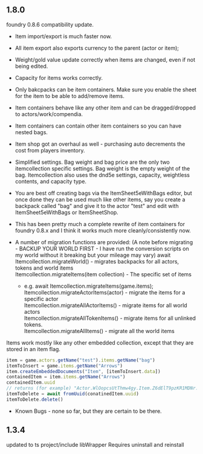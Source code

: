 ## 1.8.0
foundry 0.8.6 compatibility update.
* Item import/export is much faster now.
* All item export also exports currency to the parent (actor or item);
* Weight/gold value update correctly when items are changed, even if not being edited.
* Capacity for items works correctly.
* Only bakcpacks can be item containers. Make sure you enable the sheet for the item to be able to add/remove items.
* Item containers behave like any other item and can be dragged/dropped to actors/work/compendia.
* Item containers can contain other item containers so you can have nested bags.
* Item shop got an overhaul as well - purchasing auto decrements the cost from players inventory.

* Simplified settings. Bag weight and bag price are the only two itemcollection specific settings. Bag weight is the empty weight of the bag. Itemcollection also uses the dnd5e settings, capacity, weightless contents, and capacity type.

* You are best off creating bags via the ItemSheet5eWithBags editor, but once done they can be used much like other items, say you create a backpack called "bag" and give it to the actor "test" and edit with ItemSheet5eWithBags or ItemSheetShop.

* This has been pretty much a complete rewrite of item containers for foundry 0.8.x and I think it works much more cleanly/consistently now.

* A number of migration functions are provided: (A note before migrating - BACKUP YOUR WORLD FIRST - I have run the conversion scripts on my world without it breaking but your mileage may vary)
    await Itemcollection.migrateWorld() - migrates backpacks for all actors, tokens and world items  
    Itemcollection.migrateItems(item collection) - The specific set of items 
    - e.g. await Itemcollection.migrateItems(game.items);  
    Itemcollection.migrateActorItems(actor) - migrate the items for a specific actor  
    Itemcollection.migrateAllActorItems() - migrate items for all world actors  
    Itemcollection.migrateAllTokenItems() - migrate items for all unlinked tokens.  
    Itemcollection.migrateAllItems() - migrate all the world items  

Items work mostly like any other embedded collection, except that they are stored in an item flag.

```js
item = game.actors.getName("test").items.getName("bag")
itemToInsert = game.items.getName("Arrows")
item.createEmbeddedDocuments("Item", [itemToInsert.data])
containedItem = item.items.getName("Arrows")
containedItem.uuid
// returns (for example) "Actor.WlOopcsUtThmw4gy.Item.Z6dElT9pzKR1MDNr.Item.kx25jbgap2eixgf2"
itemToDelete = await fromUuid(conatinedItem.uuid)
itemToDelete.delete()
```
* Known Bugs - none so far, but they are certain to be there.

## 1.3.4
updated to ts project/include libWrapper
Requires uninstall and reinstall